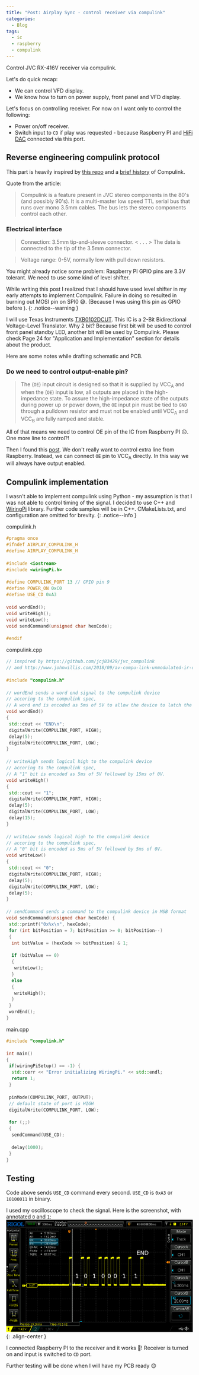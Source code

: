```yaml
---
title: "Post: Airplay Sync - control receiver via compulink"
categories:
  - Blog
tags:
  - ic
  - raspberry
  - compulink
---
```


Control JVC RX-416V receiver via compulink.

Let's do quick recap:

- We can control VFD display.
- We know how to turn on power supply, front panel and VFD display.

Let's focus on controlling receiver. For now on I want only to control the following:

- Power on/off receiver.
- Switch input to `CD` if play was requested - because Raspberry PI and [HiFi DAC](https://www.raspberrypi.com/products/dac-pro/) connected via this port.

## Reverse engineering compulink protocol

This part is heavily inspired by [this repo](https://github.com/jcj83429/jvc_compulink) and a [brief history](http://www.johnwillis.com/2018/09/av-compu-link-unmodulated-ir-daisy.html) of Compulink.

Quote from the article:
>Compulink is a feature present in JVC stereo components in the 80's (and possibly 90's). It is a multi-master low speed TTL serial bus that runs over mono 3.5mm cables. The bus lets the stereo components control each other.

### Electrical interface

> Connection: 3.5mm tip-and-sleeve connector. < . . . > The data is connected to the tip of the 3.5mm connector.

> Voltage range: 0-5V, normally low with pull down resistors.

You might already notice some problem: Raspberry PI GPIO pins are 3.3V tolerant. We need to use some kind of level shifter.

While writing this post I realized that I should have used level shifter in my early attempts to implement Compulink. Failure in doing so resulted in burning out MOSI pin on SPI0 😅. (Because I was using this pin as GPIO before ).
{: .notice--warning }

I will use Texas Instruments [TXB0102DCUT](/assets/pdfs/2303011207_Texas-Instruments-TXB0102DCUT_C2677366.pdf). This IC is a  2-Bit Bidirectional Voltage-Level Translator. Why 2 bit? Because first bit will be used to control front panel standby LED, another bit will be used by Compulink. Please check Page 24 for "Application and Implementation" section for details about the product.

Here are some notes while drafting schematic and PCB.

### Do we need to control output-enable pin?

>The (`OE`) input circuit is designed so that it is supplied by VCC<sub>A</sub> and when the (`OE`) input is low, all outputs are placed in the high-impedance state. To assure the high-impedance state of the outputs during power up or power down, the `OE` input pin must be tied to `GND` through a pulldown resistor and must not be enabled until VCC<sub>A</sub> and VCC<sub>B</sub> are fully ramped and stable.

All of that means we need to control OE pin of the IC from Raspberry PI 😐. One more line to control?!

Then I found this [post](https://e2e.ti.com/support/logic-group/logic/f/logic-forum/287674/txs0102-pull-up-resistor-on-oe-pin). We don't really want to control extra line from Raspberry. Instead, we can connect `OE` pin to VCC<sub>A</sub> directly. In this way we will always have output enabled.

## Compulink implementation

I wasn't able to implement compulink using Python - my assumption is that I was not able to control timing of the signal. I decided to use C++ and [WiringPi](https://github.com/WiringPi) library. Further code samples will be in C++. CMakeLists.txt, and configuration are omitted for brevity.
{: .notice--info }

compulink.h

```cpp
#pragma once
#ifndef AIRPLAY_COMPULINK_H
#define AIRPLAY_COMPULINK_H

#include <iostream>
#include <wiringPi.h>

#define COMPULINK_PORT 13 // GPIO pin 9
#define POWER_ON 0xC0
#define USE_CD 0xA3

void wordEnd();
void writeHigh();
void writeLow();
void sendCommand(unsigned char hexCode);

#endif
```

compulink.cpp

```cpp
// inspired by https://github.com/jcj83429/jvc_compulink
// and http://www.johnwillis.com/2018/09/av-compu-link-unmodulated-ir-daisy.html

#include "compulink.h"

// wordEnd sends a word end signal to the compulink device
// accoring to the compulink spec,
// A word end is encoded as 5ms of 5V to allow the device to latch the data.
void wordEnd()
{
 std::cout << "END\n";
 digitalWrite(COMPULINK_PORT, HIGH);
 delay(5);
 digitalWrite(COMPULINK_PORT, LOW);
}

// writeHigh sends logical high to the compulink device
// accoring to the compulink spec, 
// A "1" bit is encoded as 5ms of 5V followed by 15ms of 0V.
void writeHigh()
{
 std::cout << "1";
 digitalWrite(COMPULINK_PORT, HIGH);
 delay(5);
 digitalWrite(COMPULINK_PORT, LOW);
 delay(15);
}

// writeLow sends logical high to the compulink device
// accoring to the compulink spec, 
// A "0" bit is encoded as 5ms of 5V followed by 5ms of 0V.
void writeLow()
{
 std::cout << "0";
 digitalWrite(COMPULINK_PORT, HIGH);
 delay(5);
 digitalWrite(COMPULINK_PORT, LOW);
 delay(5);
}

// sendCommand sends a command to the compulink device in MSB format
void sendCommand(unsigned char hexCode) {
 std::printf("0x%x\n", hexCode);
 for (int bitPosition = 7; bitPosition >= 0; bitPosition--)
 {
  int bitValue = (hexCode >> bitPosition) & 1;

  if (bitValue == 0)
  {
   writeLow();
  }
  else
  {
   writeHigh();
  }
 }
 wordEnd();
}
```

main.cpp

```cpp
#include "compulink.h"

int main()
{
 if(wiringPiSetup() == -1) {
  std::cerr << "Error initializing WiringPi." << std::endl;
  return 1;
 }
 
 pinMode(COMPULINK_PORT, OUTPUT);
 // default state of port is HIGH
 digitalWrite(COMPULINK_PORT, LOW);
 
 for (;;)
 {
  sendCommand(USE_CD);

  delay(1000);
 }
}
```

## Testing

Code above sends `USE_CD` command every second.
`USE_CD` is `0xA3` or `10100011` in binary.

I used my oscilloscope to check the signal. Here is the screenshot, with annotated `0` and `1`:
![compulink](/assets/images/DS1Z_QuickPrint5.png){: .align-center }

I connected Raspberry PI to the receiver and it works 🎉! Receiver is turned on and input is switched to `CD` port.

Further testing will be done when I will have my PCB ready 😊
